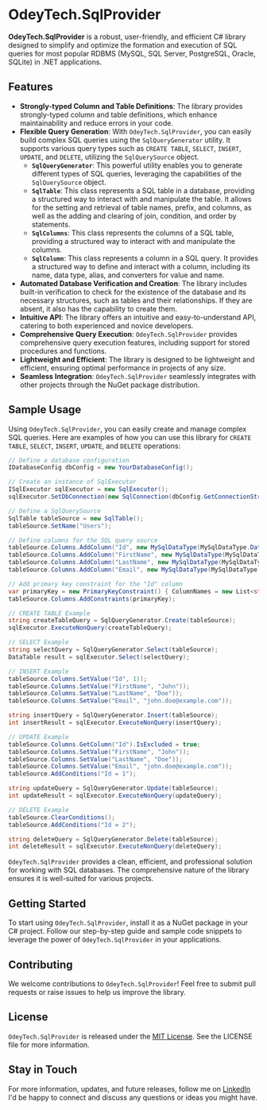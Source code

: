 # OdeyTech.SqlProvider

**OdeyTech.SqlProvider** is a robust, user-friendly, and efficient C# library designed to simplify and optimize the formation and execution of SQL queries for most popular RDBMS (MySQL, SQL Server, PostgreSQL, Oracle, SQLite) in .NET applications.

## Features

- **Strongly-typed Column and Table Definitions**: The library provides strongly-typed column and table definitions, which enhance maintainability and reduce errors in your code.
- **Flexible Query Generation**: With `OdeyTech.SqlProvider`, you can easily build complex SQL queries using the `SqlQueryGenerator` utility. It supports various query types such as `CREATE TABLE`, `SELECT`, `INSERT`, `UPDATE`, and `DELETE`, utilizing the `SqlQuerySource` object.
    - **`SqlQueryGenerator`**: This powerful utility enables you to generate different types of SQL queries, leveraging the capabilities of the `SqlQuerySource` object.
    - **`SqlTable`**: This class represents a SQL table in a database, providing a structured way to interact with and manipulate the table. It allows for the setting and retrieval of table names, prefix, and columns, as well as the adding and clearing of join, condition, and order by statements.
    - **`SqlColumns`**: This class represents the columns of a SQL table, providing a structured way to interact with and manipulate the columns.
	- **`SqlColumn`**: This class represents a column in a SQL query. It provides a structured way to define and interact with a column, including its name, data type, alias, and converters for value and name.
- **Automated Database Verification and Creation**: The library includes built-in verification to check for the existence of the database and its necessary structures, such as tables and their relationships. If they are absent, it also has the capability to create them.	
- **Intuitive API**: The library offers an intuitive and easy-to-understand API, catering to both experienced and novice developers.
- **Comprehensive Query Execution**: `OdeyTech.SqlProvider` provides comprehensive query execution features, including support for stored procedures and functions.
- **Lightweight and Efficient**: The library is designed to be lightweight and efficient, ensuring optimal performance in projects of any size.
- **Seamless Integration**: `OdeyTech.SqlProvider` seamlessly integrates with other projects through the NuGet package distribution.

## Sample Usage
Using `OdeyTech.SqlProvider`, you can easily create and manage complex SQL queries. Here are examples of how you can use this library for `CREATE TABLE`, `SELECT`, `INSERT`, `UPDATE`, and `DELETE` operations:

~~~csharp
// Define a database configuration
IDatabaseConfig dbConfig = new YourDatabaseConfig();

// Create an instance of SqlExecutor
ISqlExecutor sqlExecutor = new SqlExecutor();
sqlExecutor.SetDbConnection(new SqlConnection(dbConfig.GetConnectionString()));

// Define a SqlQuerySource
SqlTable tableSource = new SqlTable();
tableSource.SetName("Users");

// Define columns for the SQL query source
tableSource.Columns.AddColumn("Id", new MySqlDataType(MySqlDataType.DataType.Int));
tableSource.Columns.AddColumn("FirstName", new MySqlDataType(MySqlDataType.DataType.VarChar));
tableSource.Columns.AddColumn("LastName", new MySqlDataType(MySqlDataType.DataType.VarChar));
tableSource.Columns.AddColumn("Email", new MySqlDataType(MySqlDataType.DataType.VarChar));

// Add primary key constraint for the "Id" column
var primaryKey = new PrimaryKeyConstraint() { ColumnNames = new List<string> { "Id" } };
tableSource.Columns.AddConstraints(primaryKey);

// CREATE TABLE Example
string createTableQuery = SqlQueryGenerator.Create(tableSource);
sqlExecutor.ExecuteNonQuery(createTableQuery);

// SELECT Example
string selectQuery = SqlQueryGenerator.Select(tableSource);
DataTable result = sqlExecutor.Select(selectQuery);

// INSERT Example
tableSource.Columns.SetValue("Id", 1));
tableSource.Columns.SetValue("FirstName", "John"));
tableSource.Columns.SetValue("LastName", "Doe"));
tableSource.Columns.SetValue("Email", "john.doe@example.com"));

string insertQuery = SqlQueryGenerator.Insert(tableSource);
int insertResult = sqlExecutor.ExecuteNonQuery(insertQuery);

// UPDATE Example
tableSource.Columns.GetColumn("Id").IsExcluded = true;
tableSource.Columns.SetValue("FirstName", "John"));
tableSource.Columns.SetValue("LastName", "Doe"));
tableSource.Columns.SetValue("Email", "john.doe@example.com"));
tableSource.AddConditions("Id = 1");

string updateQuery = SqlQueryGenerator.Update(tableSource);
int updateResult = sqlExecutor.ExecuteNonQuery(updateQuery);

// DELETE Example
tableSource.ClearConditions();
tableSource.AddConditions("Id = 2");

string deleteQuery = SqlQueryGenerator.Delete(tableSource);
int deleteResult = sqlExecutor.ExecuteNonQuery(deleteQuery);
~~~
`OdeyTech.SqlProvider` provides a clean, efficient, and professional solution for working with SQL databases. The comprehensive nature of the library ensures it is well-suited for various projects.

## Getting Started
To start using `OdeyTech.SqlProvider`, install it as a NuGet package in your C# project. Follow our step-by-step guide and sample code snippets to leverage the power of `OdeyTech.SqlProvider` in your applications.

## Contributing
We welcome contributions to `OdeyTech.SqlProvider`! Feel free to submit pull requests or raise issues to help us improve the library.

## License
`OdeyTech.SqlProvider` is released under the [MIT License][LICENSE]. See the LICENSE file for more information.

## Stay in Touch
For more information, updates, and future releases, follow me on [LinkedIn][LIn] I'd be happy to connect and discuss any questions or ideas you might have.

[//]: #
   [LIn]: <https://www.linkedin.com/in/anodeychuk/>
   [LICENSE]: <https://github.com/anodeychuk/OdeyTech.ProductivityKit/blob/main/LICENSE>
